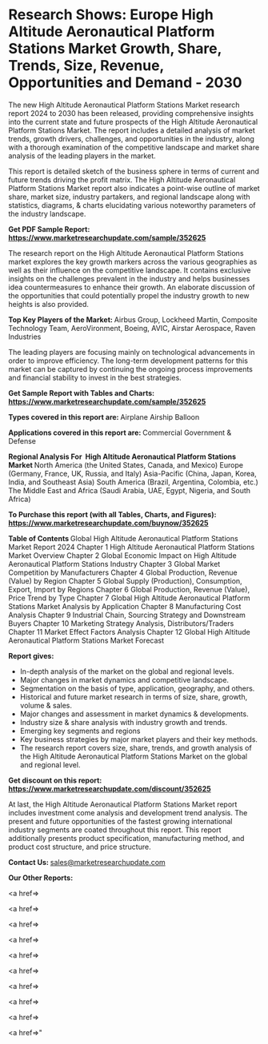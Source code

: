 # Research Shows: Europe High Altitude Aeronautical Platform Stations Market Growth, Share, Trends, Size, Revenue, Opportunities and Demand - 2030

The new High Altitude Aeronautical Platform Stations Market research report 2024 to 2030 has been released, providing comprehensive insights into the current state and future prospects of the High Altitude Aeronautical Platform Stations Market. The report includes a detailed analysis of market trends, growth drivers, challenges, and opportunities in the industry, along with a thorough examination of the competitive landscape and market share analysis of the leading players in the market.

This report is detailed sketch of the business sphere in terms of current and future trends driving the profit matrix. The High Altitude Aeronautical Platform Stations Market report also indicates a point-wise outline of market share, market size, industry partakers, and regional landscape along with statistics, diagrams, &amp; charts elucidating various noteworthy parameters of the industry landscape.

<strong><b>Get PDF Sample Report: <a href=https://www.marketresearchupdate.com/sample/352625>https://www.marketresearchupdate.com/sample/352625</a></b></strong>

The research report on the High Altitude Aeronautical Platform Stations market explores the key growth markers across the various geographies as well as their influence on the competitive landscape. It contains exclusive insights on the challenges prevalent in the industry and helps businesses idea countermeasures to enhance their growth. An elaborate discussion of the opportunities that could potentially propel the industry growth to new heights is also provided.

<strong><b>Top Key Players of the Market:
</b></strong>Airbus Group, Lockheed Martin, Composite Technology Team, AeroVironment, Boeing, AVIC, Airstar Aerospace, Raven Industries<strong><b>
</b></strong>

The leading players are focusing mainly on technological advancements in order to improve efficiency. The long-term development patterns for this market can be captured by continuing the ongoing process improvements and financial stability to invest in the best strategies.

<strong><b>Get Sample Report with Tables and Charts: <a href=https://www.marketresearchupdate.com/sample/352625>https://www.marketresearchupdate.com/sample/352625</a></b></strong>

<strong><b>Types covered in this report are:
</b></strong>Airplane
Airship
Balloon<strong><b>
</b></strong>

<strong><b>Applications covered in this report are:
</b></strong>Commercial
Government & Defense<strong><b>
</b></strong>

<strong><b>Regional Analysis For  High Altitude Aeronautical Platform Stations Market</b></strong><strong><b>
</b></strong>North America (the United States, Canada, and Mexico)
Europe (Germany, France, UK, Russia, and Italy)
Asia-Pacific (China, Japan, Korea, India, and Southeast Asia)
South America (Brazil, Argentina, Colombia, etc.)
The Middle East and Africa (Saudi Arabia, UAE, Egypt, Nigeria, and South Africa)

<strong><b>To Purchase this report (with all Tables, Charts, and Figures): <a href=https://www.marketresearchupdate.com/buynow/352625>https://www.marketresearchupdate.com/buynow/352625</a></b></strong>

<strong><b>Table of Contents</b></strong><strong><b>
</b></strong>Global High Altitude Aeronautical Platform Stations Market Report 2024
Chapter 1 High Altitude Aeronautical Platform Stations Market Overview
Chapter 2 Global Economic Impact on High Altitude Aeronautical Platform Stations Industry
Chapter 3 Global Market Competition by Manufacturers
Chapter 4 Global Production, Revenue (Value) by Region
Chapter 5 Global Supply (Production), Consumption, Export, Import by Regions
Chapter 6 Global Production, Revenue (Value), Price Trend by Type
Chapter 7 Global High Altitude Aeronautical Platform Stations Market Analysis by Application
Chapter 8 Manufacturing Cost Analysis
Chapter 9 Industrial Chain, Sourcing Strategy and Downstream Buyers
Chapter 10 Marketing Strategy Analysis, Distributors/Traders
Chapter 11 Market Effect Factors Analysis
Chapter 12 Global High Altitude Aeronautical Platform Stations Market Forecast

<strong><b>Report gives:</b></strong>

- In-depth analysis of the market on the global and regional levels.
- Major changes in market dynamics and competitive landscape.
- Segmentation on the basis of type, application, geography, and others.
- Historical and future market research in terms of size, share, growth, volume &amp; sales.
- Major changes and assessment in market dynamics &amp; developments.
- Industry size &amp; share analysis with industry growth and trends.
- Emerging key segments and regions
- Key business strategies by major market players and their key methods.
- The research report covers size, share, trends, and growth analysis of the High Altitude Aeronautical Platform Stations Market on the global and regional level.

<strong><b>Get discount on this report: <a href=https://www.marketresearchupdate.com/discount/352625>https://www.marketresearchupdate.com/discount/352625</a></b></strong>

At last, the High Altitude Aeronautical Platform Stations Market report includes investment come analysis and development trend analysis. The present and future opportunities of the fastest growing international industry segments are coated throughout this report. This report additionally presents product specification, manufacturing method, and product cost structure, and price structure.

<strong><b>Contact Us:
</b></strong>sales@marketresearchupdate.com

<strong>Our Other Reports:</strong>

<a href=></a>

<a href=></a>

<a href=></a>

<a href=></a>

<a href=></a>

<a href=></a>

<a href=></a>

<a href=></a>

<a href=></a>

<a href=></a>"
